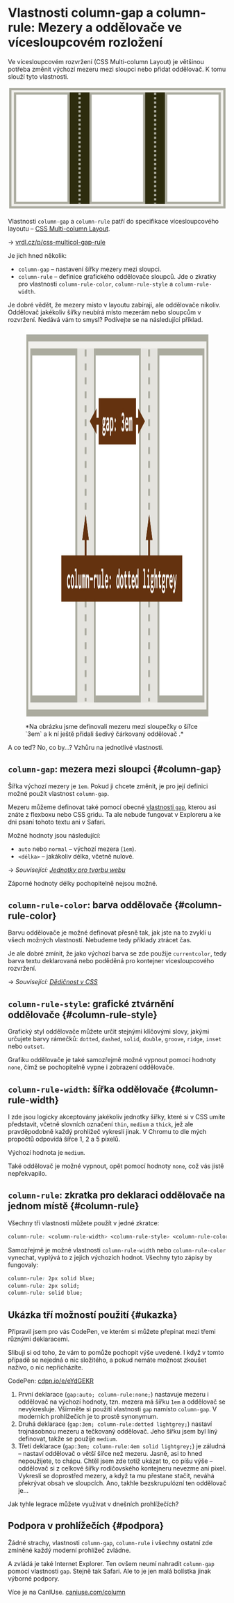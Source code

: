 # Vlastnosti column-gap a column-rule: Mezery a oddělovače ve vícesloupcovém rozložení

Ve vícesloupcovém rozvržení (CSS Multi-column Layout) je většinou potřeba změnit výchozí mezeru mezi sloupci nebo přidat oddělovač. K tomu slouží tyto vlastnosti.

<div class="connected" markdown="1">

![CSS vlastnosti column-gap a column-rule](../dist/images/small/vdlayout/css-multicol-gap-rule-scheme.jpg)

<div class="web-only" markdown="1">

Vlastnosti `column-gap` a `column-rule` patří do specifikace vícesloupcového layoutu – [CSS Multi-column Layout](css-multicolumn.md).

</div>

<div class="ebook-only" markdown="1">

→ [vrdl.cz/p/css-multicol-gap-rule](https://www.vzhurudolu.cz/prirucka/css-multicol-gap-rule)

</div>

</div>


Je jich hned několik:

- `column-gap` – nastavení šířky mezery mezi sloupci.
- `column-rule` – definice grafického oddělovače sloupců. Jde o zkratky pro vlastnosti `column-rule-color`, `column-rule-style` a `column-rule-width`.

Je dobré vědět, že mezery místo v layoutu zabírají, ale oddělovače nikoliv. Oddělovač jakékoliv šířky neubírá místo mezerám nebo sloupcům v rozvržení. Nedává vám to smysl? Podívejte se na následující příklad.

<figure>
<img src="../dist/images/original/vdlayout/css-multicol-gap-rule.jpg" width="1600" height="900" alt="CSS vlastnosti column-gap a column-rule">
<figcaption markdown="1">
*Na obrázku jsme definovali mezeru mezi sloupečky o šířce `3em` a k ní ještě přidali šedivý čárkovaný oddělovač .*
</figcaption>
</figure>

A co teď? No, co by…? Vzhůru na jednotlivé vlastnosti.

## `column-gap`: mezera mezi sloupci {#column-gap}

Šířka výchozí mezery je `1em`. Pokud ji chcete změnit, je pro její definici možné použít vlastnost `column-gap`.

<!-- AdSnippet -->

Mezeru můžeme definovat také pomocí obecné [vlastnosti `gap`](css-gap.md), kterou asi znáte z flexboxu nebo CSS gridu. Ta ale nebude fungovat v Exploreru a ke dni psaní tohoto textu ani v Safari.

Možné hodnoty jsou následující:

- `auto` nebo `normal` – výchozí mezera (`1em`).
- `<délka>` – jakákoliv délka, včetně nulové.

<div class="web-only" markdown="1">

→ *Související: [Jednotky pro tvorbu webu](jednotky.md)*

</div>

Záporné hodnoty délky pochopitelně nejsou možné.

## `column-rule-color`: barva oddělovače {#column-rule-color}

Barvu oddělovače je možné definovat přesně tak, jak jste na to zvyklí u všech možných vlastností. Nebudeme tedy příklady ztrácet čas.

Je ale dobré zmínit, že jako výchozí barva se zde použije `currentcolor`, tedy barva textu deklarovaná nebo poděděná pro kontejner vícesloupcového rozvržení.

<div class="web-only" markdown="1">

→ *Související: [Dědičnost v CSS](css-dedicnost.md)*

</div>

## `column-rule-style`: grafické ztvárnění oddělovače {#column-rule-style}

Grafický styl oddělovače můžete určit stejnými klíčovými slovy, jakými určujete barvy rámečků: `dotted`, `dashed`, `solid`, `double`, `groove`, `ridge`, `inset` nebo `outset`.

Grafiku oddělovače je také samozřejmě možné vypnout pomocí hodnoty `none`, čímž se pochopitelně vypne i zobrazení oddělovače.

## `column-rule-width`: šířka oddělovače {#column-rule-width}

I zde jsou logicky akceptovány jakékoliv jednotky šířky, které si v CSS umíte představit, včetně slovních označení `thin`, `medium` a `thick`, jež ale pravděpodobně každý prohlížeč vykreslí jinak. V Chromu to dle mých propočtů odpovídá šířce 1, 2 a 5 pixelů.

Výchozí hodnota je `medium`.

Také oddělovač je možné vypnout, opět pomocí hodnoty `none`, což vás jistě nepřekvapilo.

## `column-rule`: zkratka pro deklaraci oddělovače na jednom místě {#column-rule}

Všechny tři vlastnosti můžete použít v jedné zkratce:

```css
column-rule: <column-rule-width> <column-rule-style> <column-rule-color>
```

Samozřejmě je možné vlastnosti `column-rule-width` nebo `column-rule-color` vynechat, vyplývá to z jejich výchozích hodnot. Všechny tyto zápisy by fungovaly:

```css
column-rule: 2px solid blue;
column-rule: 2px solid;
column-rule: solid blue;
```

## Ukázka tří možností použití {#ukazka}

Připravil jsem pro vás CodePen, ve kterém si můžete přepínat mezi třemi různými deklaracemi.

<div class="ebook-only" markdown="1">

Slibuji si od toho, že vám to pomůže pochopit výše uvedené. I když v tomto případě se nejedná o nic složitého, a pokud nemáte možnost zkoušet naživo, o nic nepřicházíte.

</div>

CodePen: [cdpn.io/e/eYdGEKR](https://codepen.io/machal/pen/eYdGEKR?editors=1100)

1. První deklarace (`gap:auto; column-rule:none;`) nastavuje mezeru i oddělovač na výchozí hodnoty, tzn. mezera má šířku `1em` a oddělovač se nevykresluje. Všimněte si použití vlastnosti `gap` namísto `column-gap`. V moderních prohlížečích je to prostě synonymum.
2. Druhá deklarace (`gap:3em; column-rule:dotted lightgrey;`) nastaví trojnásobnou mezeru a tečkovaný oddělovač. Jeho šířku jsem byl líný definovat, takže se použije `medium`.
3. Třetí deklarace (`gap:3em; column-rule:4em solid lightgrey;`) je záludná – nastaví oddělovač o větší šířce než mezeru. Jasně, asi to hned nepoužijete, to chápu. Chtěl jsem zde totiž ukázat to, co píšu výše – oddělovač si z celkové šířky rodičovského kontejneru nevezme ani pixel. Vykreslí se doprostřed mezery, a když ta mu přestane stačit, neváhá překrývat obsah ve sloupcích. Ano, takhle bezskrupulózní ten oddělovač je…

Jak tyhle legrace můžete využívat v dnešních prohlížečích?

## Podpora v prohlížečích {#podpora}

Žádné strachy, vlastnosti `column-gap`, `column-rule` i všechny ostatní zde zmíněné každý moderní prohlížeč zvládne.

A zvládá je také Internet Explorer. Ten ovšem neumí nahradit `column-gap` pomocí vlastnosti `gap`. Stejně tak Safari. Ale to je jen malá bolístka jinak výborné podpory.

Více je na CanIUse. [caniuse.com/column](https://caniuse.com/?search=column)

<!-- AdSnippet -->

